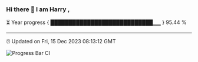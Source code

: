### Hi there 👋 I am Harry , 

⏳ Year progress { ████████████████████████████▁▁ } 95.44 %

---

⏰ Updated on Fri, 15 Dec 2023 08:13:12 GMT

![Progress Bar CI](https://github.com/duykhang68/duykhang68/workflows/Progress%20Bar%20CI/badge.svg)
